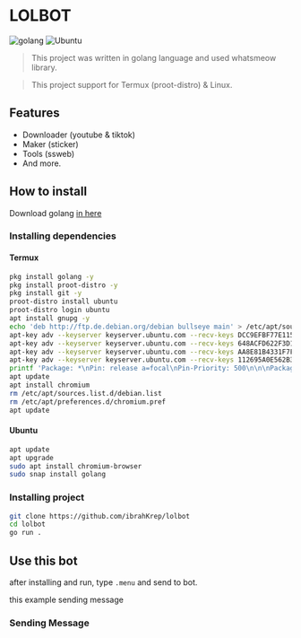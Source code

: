 # LOLBOT
![golang](https://img.shields.io/badge/Go-00ADD8?style=for-the-badge&logo=go&logoColor=white) ![Ubuntu](https://img.shields.io/badge/Ubuntu-E95420?style=for-the-badge&logo=ubuntu&logoColor=white)

> This project was written in golang language and used whatsmeow library.

> This project support for Termux (proot-distro) & Linux.

## Features

* Downloader (youtube & tiktok)
* Maker (sticker)
* Tools (ssweb)
* And more.

## How to install
Download golang [in here](https://go.dev/doc/install)

### Installing dependencies
#### Termux
```bash
pkg install golang -y
pkg install proot-distro -y
pkg install git -y
proot-distro install ubuntu
proot-distro login ubuntu
apt install gnupg -y
echo 'deb http://ftp.de.debian.org/debian bullseye main' > /etc/apt/sources.list.d/debian.list
apt-key adv --keyserver keyserver.ubuntu.com --recv-keys DCC9EFBF77E11517
apt-key adv --keyserver keyserver.ubuntu.com --recv-keys 648ACFD622F3D138
apt-key adv --keyserver keyserver.ubuntu.com --recv-keys AA8E81B4331F7F50
apt-key adv --keyserver keyserver.ubuntu.com --recv-keys 112695A0E562B32A
printf 'Package: *\nPin: release a=focal\nPin-Priority: 500\n\n\nPackage: *\nPin: origin "ftp.debian.org"\nPin-Priority: 300\n\n\nPackage: chromium*\nPin: origin "ftp.debian.org"\nPin-Priority: 700\n' >> /etc/apt/preferences.d/chromium.pref
apt update
apt install chromium
rm /etc/apt/sources.list.d/debian.list
rm /etc/apt/preferences.d/chromium.pref
apt update
```

#### Ubuntu
```bash
apt update
apt upgrade
sudo apt install chromium-browser
sudo snap install golang
```

### Installing project

```bash
git clone https://github.com/ibrahKrep/lolbot
cd lolbot
go run .
```

## Use this bot
after installing and run, type `.menu` and send to bot.

this example sending message
### Sending Message

```

```
